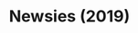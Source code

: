 ---
layout: shows
title: Newsies (2019)
image: 
image_credit: 
image_alt:
image_caption:
category: 
details:
  Theatre: FSCJ Summer Musical Theatre Experience
cast:
  Actor: Michael Lipp
crew:
external_links:
---